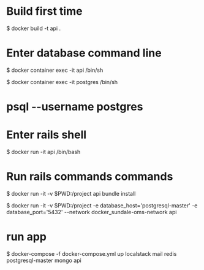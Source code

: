 # Build first time

$ docker build -t api .

# Enter database command line

$ docker container exec -it api /bin/sh

$ docker container exec -it postgres /bin/sh

   # psql --username postgres

# Enter rails shell

$ docker run -it api /bin/bash

# Run rails commands commands

$ docker run -it -v $PWD:/project api bundle install

$ docker run -it -v $PWD:/project -e database_host='postgresql-master' -e database_port='5432' --network docker_sundale-oms-network api <rails o rake command>

# run app

$ docker-compose -f docker-compose.yml up localstack mail redis postgresql-master mongo api 	